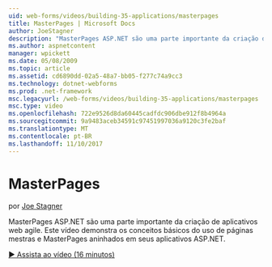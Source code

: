 ```yaml
---
uid: web-forms/videos/building-35-applications/masterpages
title: MasterPages | Microsoft Docs
author: JoeStagner
description: "MasterPages ASP.NET são uma parte importante da criação de aplicativos web agile. Este vídeo demonstra os conceitos básicos do uso de páginas mestras e MasterPages aninhados em..."
ms.author: aspnetcontent
manager: wpickett
ms.date: 05/08/2009
ms.topic: article
ms.assetid: cd6890dd-02a5-48a7-bb05-f277c74a9cc3
ms.technology: dotnet-webforms
ms.prod: .net-framework
msc.legacyurl: /web-forms/videos/building-35-applications/masterpages
msc.type: video
ms.openlocfilehash: 722e9526d8da60445cadfdc906dbe912f8b4964a
ms.sourcegitcommit: 9a9483aceb34591c97451997036a9120c3fe2baf
ms.translationtype: MT
ms.contentlocale: pt-BR
ms.lasthandoff: 11/10/2017
---
```

<a name="masterpages"></a>MasterPages
====================
por [Joe Stagner](https://github.com/JoeStagner)

MasterPages ASP.NET são uma parte importante da criação de aplicativos web agile. Este vídeo demonstra os conceitos básicos do uso de páginas mestras e MasterPages aninhados em seus aplicativos ASP.NET.

[&#9654; Assista ao vídeo (16 minutos)](https://channel9.msdn.com/Blogs/ASP-NET-Site-Videos/masterpages)
